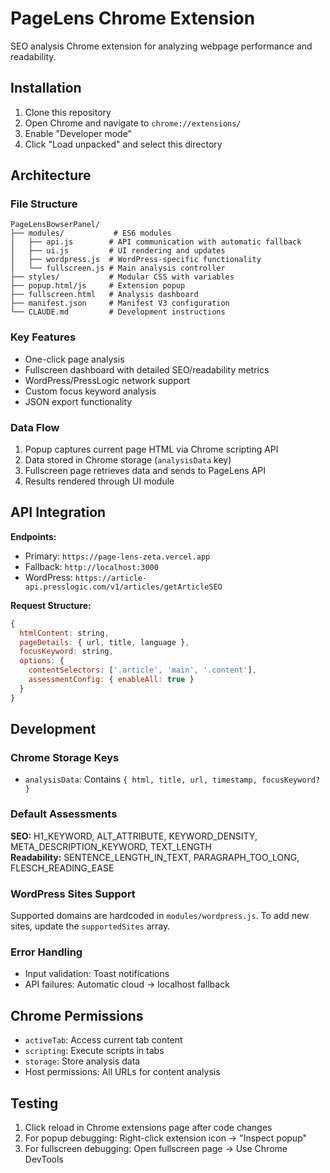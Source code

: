 # PageLens Chrome Extension

SEO analysis Chrome extension for analyzing webpage performance and readability.

## Installation

1. Clone this repository
2. Open Chrome and navigate to `chrome://extensions/`
3. Enable "Developer mode"
4. Click "Load unpacked" and select this directory

## Architecture

### File Structure
```
PageLensBowserPanel/
├── modules/           # ES6 modules
│   ├── api.js        # API communication with automatic fallback
│   ├── ui.js         # UI rendering and updates
│   ├── wordpress.js  # WordPress-specific functionality
│   └── fullscreen.js # Main analysis controller
├── styles/           # Modular CSS with variables
├── popup.html/js     # Extension popup
├── fullscreen.html   # Analysis dashboard
├── manifest.json     # Manifest V3 configuration
└── CLAUDE.md         # Development instructions
```

### Key Features
- One-click page analysis
- Fullscreen dashboard with detailed SEO/readability metrics
- WordPress/PressLogic network support
- Custom focus keyword analysis
- JSON export functionality

### Data Flow
1. Popup captures current page HTML via Chrome scripting API
2. Data stored in Chrome storage (`analysisData` key)
3. Fullscreen page retrieves data and sends to PageLens API
4. Results rendered through UI module

## API Integration

**Endpoints:**
- Primary: `https://page-lens-zeta.vercel.app`
- Fallback: `http://localhost:3000`
- WordPress: `https://article-api.presslogic.com/v1/articles/getArticleSEO`

**Request Structure:**
```javascript
{
  htmlContent: string,
  pageDetails: { url, title, language },
  focusKeyword: string,
  options: {
    contentSelectors: ['.article', 'main', '.content'],
    assessmentConfig: { enableAll: true }
  }
}
```

## Development

### Chrome Storage Keys
- `analysisData`: Contains `{ html, title, url, timestamp, focusKeyword? }`

### Default Assessments
**SEO:** H1_KEYWORD, ALT_ATTRIBUTE, KEYWORD_DENSITY, META_DESCRIPTION_KEYWORD, TEXT_LENGTH  
**Readability:** SENTENCE_LENGTH_IN_TEXT, PARAGRAPH_TOO_LONG, FLESCH_READING_EASE

### WordPress Sites Support
Supported domains are hardcoded in `modules/wordpress.js`. To add new sites, update the `supportedSites` array.

### Error Handling
- Input validation: Toast notifications
- API failures: Automatic cloud → localhost fallback

## Chrome Permissions
- `activeTab`: Access current tab content
- `scripting`: Execute scripts in tabs
- `storage`: Store analysis data
- Host permissions: All URLs for content analysis

## Testing
1. Click reload in Chrome extensions page after code changes
2. For popup debugging: Right-click extension icon → "Inspect popup"
3. For fullscreen debugging: Open fullscreen page → Use Chrome DevTools
